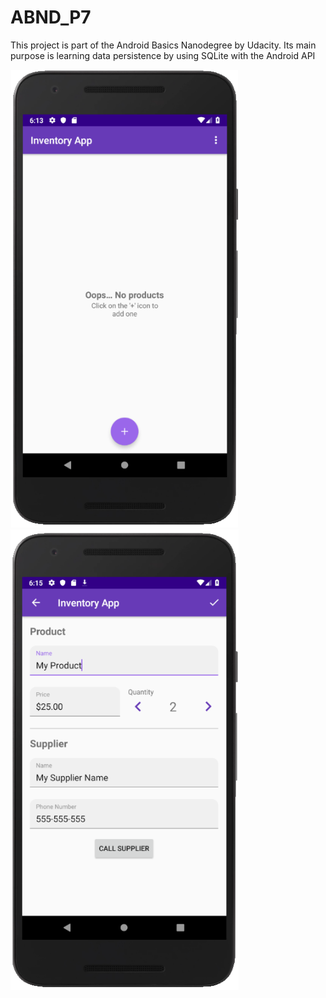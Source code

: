 # ABND_P7
This project is part of the Android Basics Nanodegree by Udacity. Its main purpose is learning data persistence by using SQLite with the Android API


![No Products](https://github.com/LuizPelegrini/ABND_P7/blob/master/app_screen_no_products.png)
![Product Form](https://github.com/LuizPelegrini/ABND_P7/blob/master/app_screen_product_form.png)
